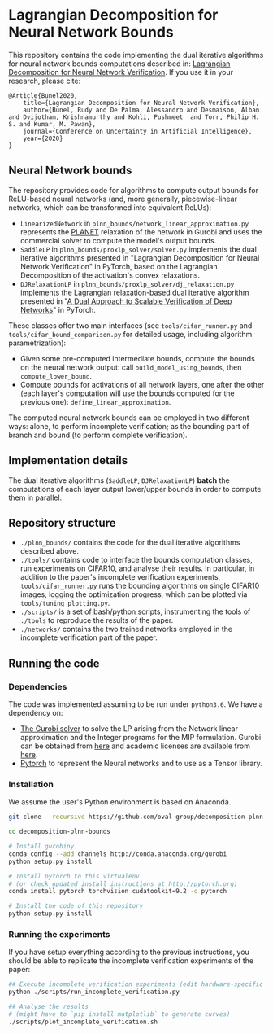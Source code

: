 # Lagrangian Decomposition for Neural Network Bounds

This repository contains the code implementing the dual iterative algorithms for neural network bounds computations 
described in: [Lagrangian Decomposition for Neural Network Verification](https://arxiv.org/abs/2002.10410). 
If you use it in your research, please cite:

```
@Article{Bunel2020,
    title={Lagrangian Decomposition for Neural Network Verification},
    author={Bunel, Rudy and De Palma, Alessandro and Desmaison, Alban and Dvijotham, Krishnamurthy and Kohli, Pushmeet  and Torr, Philip H. S. and Kumar, M. Pawan},
    journal={Conference on Uncertainty in Artificial Intelligence},
    year={2020}
}
```

## Neural Network bounds
The repository provides code for algorithms to compute output bounds for ReLU-based neural networks (and, 
more generally, piecewise-linear networks, which can be transformed into equivalent ReLUs):
- `LinearizedNetwork` in `plnn_bounds/network_linear_approximation.py` represents the [PLANET](https://github.com/progirep/planet) relaxation of the network in Gurobi 
and uses the commercial solver to compute the model's output bounds.
- `SaddleLP` in `plnn_bounds/proxlp_solver/solver.py` implements the dual iterative algorithms presented in 
"Lagrangian Decomposition for Neural Network Verification" in PyTorch, based on the Lagrangian Decomposition of the activation's 
convex relaxations.
- `DJRelaxationLP` in `plnn_bounds/proxlp_solver/dj_relaxation.py` implements the Lagrangian relaxation-based dual iterative algorithm presented in 
"[A Dual Approach to Scalable Verification of Deep Networks](https://arxiv.org/abs/1803.06567)" in PyTorch.

These classes offer two main interfaces (see `tools/cifar_runner.py` and `tools/cifar_bound_comparison.py` for detailed 
usage, including algorithm parametrization):
- Given some pre-computed intermediate bounds, compute the bounds on the neural network output: 
call `build_model_using_bounds`, then `compute_lower_bound`.
- Compute bounds for activations of all network layers, one after the other (each layer's computation will use the 
bounds computed for the previous one): `define_linear_approximation`.

The computed neural network bounds can be employed in two different ways: alone, to perform incomplete 
verification; as the bounding part of branch and bound (to perform complete verification).

## Implementation details

The dual iterative algorithms (`SaddleLP`, `DJRelaxationLP`) **batch** the computations of each layer output 
lower/upper bounds in order to compute them in parallel. 

## Repository structure
* `./plnn_bounds/` contains the code for the dual iterative algorithms described above.
* `./tools/` contains code to interface the bounds computation classes, run experiments on CIFAR10, and
analyse their results. In particular, in addition to the paper's incomplete verification experiments, 
`tools/cifar_runner.py` runs the bounding algorithms on single CIFAR10 images, logging the optimization progress, which 
can be plotted via `tools/tuning_plotting.py`. 
* `./scripts/` is a set of bash/python scripts, instrumenting the tools of `./tools` to
  reproduce the results of the paper.
* `./networks/` contains the two trained networks employed in the incomplete verification part of the paper.
  
## Running the code
### Dependencies
The code was implemented assuming to be run under `python3.6`.
We have a dependency on:
* [The Gurobi solver](http://www.gurobi.com/) to solve the LP arising from the
Network linear approximation and the Integer programs for the MIP formulation.
Gurobi can be obtained
from [here](http://www.gurobi.com/downloads/gurobi-optimizer) and academic
licenses are available
from [here](http://www.gurobi.com/academia/for-universities).
* [Pytorch](http://pytorch.org/) to represent the Neural networks and to use as
  a Tensor library. 

  
### Installation
We assume the user's Python environment is based on Anaconda.

```bash
git clone --recursive https://github.com/oval-group/decomposition-plnn-bounds.git

cd decomposition-plnn-bounds

# Install gurobipy 
conda config --add channels http://conda.anaconda.org/gurobi
python setup.py install

# Install pytorch to this virtualenv
# (or check updated install instructions at http://pytorch.org)
conda install pytorch torchvision cudatoolkit=9.2 -c pytorch 

# Install the code of this repository
python setup.py install
```

### Running the experiments
If you have setup everything according to the previous instructions, you should
be able to replicate the incomplete verification experiments of the paper:

```bash
## Execute incomplete verification experiments (edit hardware-specific lines 23-24)   
python ./scripts/run_incomplete_verification.py

## Analyse the results
# (might have to `pip install matplotlib` to generate curves)
./scripts/plot_incomplete_verification.sh
```
